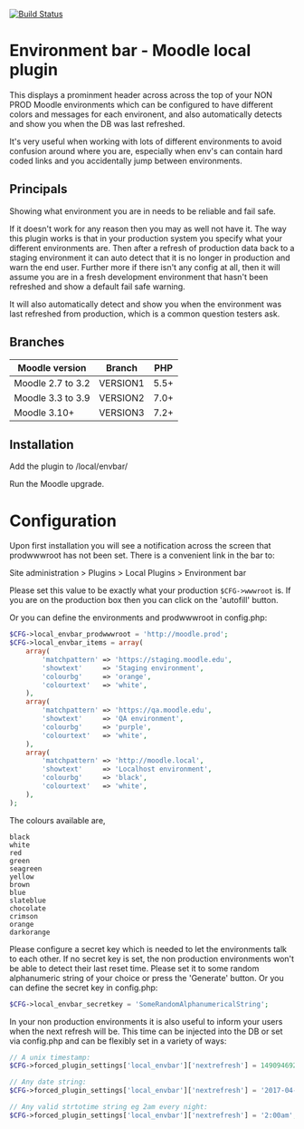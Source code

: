 [![Build Status](https://github.com/catalyst/moodle-local_aws/workflows/Moodle%20plugin%20CI/badge.svg)](https://github.com/catalyst/moodle-local_envbar/actions)

Environment bar - Moodle local plugin
====================

This displays a prominment header across across the top of your NON PROD Moodle
environments which can be configured to have different colors and messages for
each environent, and also automatically detects and show you when the DB was
last refreshed.

It's very useful when working with lots of different environments to avoid
confusion around where you are, especially when env's can contain hard coded
links and you accidentally jump between environments.

Principals
----------

Showing what environment you are in needs to be reliable and fail safe.

If it doesn't work for any reason then you may as well not have it. The way
this plugin works is that in your production system you specify what your
different environments are. Then after a refresh of production data back to a
staging environment it can auto detect that it is no longer in production and
warn the end user. Further more if there isn't any config at all, then it will
assume you are in a fresh development environment that hasn't been refreshed
and show a default fail safe warning.

It will also automatically detect and show you when the environment was last
refreshed from production, which is a common question testers ask.

Branches
--------
| Moodle version     | Branch      | PHP  |
| ----------------- | ----------- | ---- |
| Moodle 2.7 to 3.2 | VERSION1 | 5.5+ |
| Moodle 3.3 to 3.9 | VERSION2 | 7.0+ |
| Moodle 3.10+ | VERSION3 | 7.2+ |

Installation
------------

Add the plugin to /local/envbar/

Run the Moodle upgrade.

# Configuration

Upon first installation you will see a notification across the screen that prodwwwroot has not been set. There is a convenient link in the bar to:

 Site administration > Plugins > Local Plugins > Environment bar

Please set this value to be exactly what your production ```$CFG->wwwroot``` is.  If you are on the production box then you can click on the 'autofill' button.

Or you can define the environments and prodwwwroot in config.php:

```php
$CFG->local_envbar_prodwwwroot = 'http://moodle.prod';
$CFG->local_envbar_items = array(
    array(
        'matchpattern' => 'https://staging.moodle.edu',
        'showtext'     => 'Staging environment',
        'colourbg'     => 'orange',
        'colourtext'   => 'white',
    ),
    array(
        'matchpattern' => 'https://qa.moodle.edu',
        'showtext'     => 'QA environment',
        'colourbg'     => 'purple',
        'colourtext'   => 'white',
    ),
    array(
        'matchpattern' => 'http://moodle.local',
        'showtext'     => 'Localhost environment',
        'colourbg'     => 'black',
        'colourtext'   => 'white',
    ),
);
```

The colours available are,

    black
    white
    red
    green
    seagreen
    yellow
    brown
    blue
    slateblue
    chocolate
    crimson
    orange
    darkorange

Please configure a secret key which is needed to let the environments talk to each other. If no secret key is set,
the non production environments won't be able to detect their last reset time. Please set it to some random alphanumeric string
of your choice or press the 'Generate' button.
Or you can define the secret key in config.php:

```php
$CFG->local_envbar_secretkey = 'SomeRandomAlphanumericalString';
```

In your non production environments it is also useful to inform your users when the
next refresh will be. This time can be injected into the DB or set via config.php
and can be flexibly set in a variety of ways:


```php
// A unix timestamp:
$CFG->forced_plugin_settings['local_envbar']['nextrefresh'] = 1490946920;

// Any date string:
$CFG->forced_plugin_settings['local_envbar']['nextrefresh'] = '2017-04-03 4:00pm';

// Any valid strtotime string eg 2am every night:
$CFG->forced_plugin_settings['local_envbar']['nextrefresh'] = '2:00am';
```

